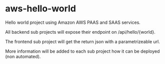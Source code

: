 # aws-hello-world

Hello world project using Amazon AWS PAAS and SAAS services.

All backend sub projects will expose their endpoint on /api/hello/{world}.

The frontend sub project will get the return json with a parametrizeable url.

More information will be added to each sub project how it can be deployed (non automated).

